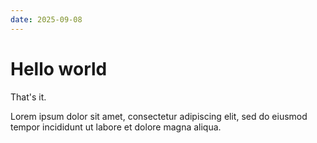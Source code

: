 ```yaml
---
date: 2025-09-08
---
```


# Hello world

That's it.
<!-- more -->

Lorem ipsum dolor sit amet, consectetur adipiscing elit, sed do eiusmod
tempor incididunt ut labore et dolore magna aliqua.
